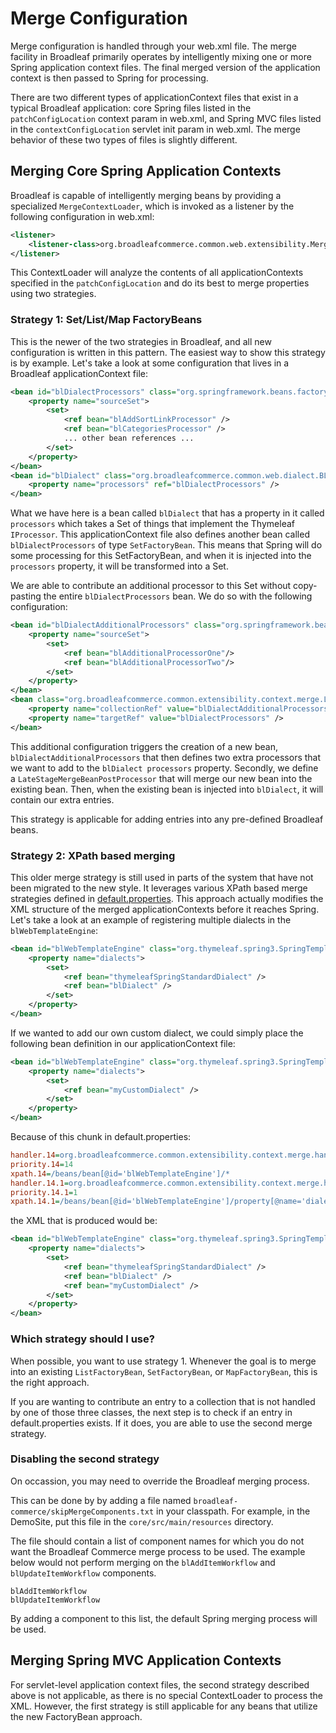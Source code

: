 # Merge Configuration

Merge configuration is handled through your web.xml file. The merge facility in Broadleaf primarily operates by intelligently mixing one or more Spring application context files. The final merged version of the application context is then passed to Spring for processing. 

There are two different types of applicationContext files that exist in a typical Broadleaf application: core Spring files listed in the `patchConfigLocation` context param in web.xml, and Spring MVC files listed in the `contextConfigLocation` servlet init param in web.xml. The merge behavior of these two types of files is slightly different.

## Merging Core Spring Application Contexts

Broadleaf is capable of intelligently merging beans by providing a specialized `MergeContextLoader`, which is invoked as a listener by the following configuration in web.xml:

```xml
<listener>
    <listener-class>org.broadleafcommerce.common.web.extensibility.MergeContextLoaderListener</listener-class>
</listener>
```

This ContextLoader will analyze the contents of all applicationContexts specified in the `patchConfigLocation` and do its best to merge properties using two strategies. 

### Strategy 1: Set/List/Map FactoryBeans

This is the newer of the two strategies in Broadleaf, and all new configuration is written in this pattern. The easiest way to show this strategy is by example. Let's take a look at some configuration that lives in a Broadleaf applicationContext file:

```xml
<bean id="blDialectProcessors" class="org.springframework.beans.factory.config.SetFactoryBean">
    <property name="sourceSet">
        <set>
            <ref bean="blAddSortLinkProcessor" />
            <ref bean="blCategoriesProcessor" />
            ... other bean references ...
        </set>
    </property>
</bean>
<bean id="blDialect" class="org.broadleafcommerce.common.web.dialect.BLCDialect">
    <property name="processors" ref="blDialectProcessors" />
</bean> 
```

What we have here is a bean called `blDialect` that has a property in it called `processors` which takes a Set of things that implement the Thymeleaf `IProcessor`. This applicationContext file also defines another bean called `blDialectProcessors` of type `SetFactoryBean`. This means that Spring will do some processing for this SetFactoryBean, and when it is injected into the `processors` property, it will be transformed into a Set.

We are able to contribute an additional processor to this Set without copy-pasting the entire `blDialectProcessors` bean. We do so with the following configuration:

```xml
<bean id="blDialectAdditionalProcessors" class="org.springframework.beans.factory.config.SetFactoryBean">
    <property name="sourceSet">
        <set>
            <ref bean="blAdditionalProcessorOne"/>                
            <ref bean="blAdditionalProcessorTwo"/>                
        </set>
    </property>
</bean>
<bean class="org.broadleafcommerce.common.extensibility.context.merge.LateStageMergeBeanPostProcessor">
    <property name="collectionRef" value="blDialectAdditionalProcessors" />
    <property name="targetRef" value="blDialectProcessors" />
</bean>    
```

This additional configuration triggers the creation of a new bean, `blDialectAdditionalProcessors` that then defines two extra processors that we want to add to the `blDialect processors` property. Secondly, we define a `LateStageMergeBeanPostProcessor` that will merge our new bean into the existing bean. Then, when the existing bean is injected into `blDialect`, it will contain our extra entries.

This strategy is applicable for adding entries into any pre-defined Broadleaf beans.

### Strategy 2: XPath based merging

This older merge strategy is still used in parts of the system that have not been migrated to the new style. It leverages various XPath based merge strategies defined in [default.properties](https://github.com/BroadleafCommerce/BroadleafCommerce/blob/master/common/src/main/resources/org/broadleafcommerce/common/extensibility/context/merge/default.properties). This approach actually modifies the XML structure of the merged applicationContexts before it reaches Spring. Let's take a look at an example of registering multiple dialects in the `blWebTemplateEngine`:

```xml
<bean id="blWebTemplateEngine" class="org.thymeleaf.spring3.SpringTemplateEngine">
    <property name="dialects">
        <set>
            <ref bean="thymeleafSpringStandardDialect" />
            <ref bean="blDialect" />
        </set>
    </property>
</bean> 
```

If we wanted to add our own custom dialect, we could simply place the following bean definition in our applicationContext file:

```xml
<bean id="blWebTemplateEngine" class="org.thymeleaf.spring3.SpringTemplateEngine">
    <property name="dialects">
        <set>
            <ref bean="myCustomDialect" />
        </set>
    </property>
</bean> 
```

Because of this chunk in default.properties:

```ini
handler.14=org.broadleafcommerce.common.extensibility.context.merge.handlers.NodeReplaceInsert
priority.14=14
xpath.14=/beans/bean[@id='blWebTemplateEngine']/*
handler.14.1=org.broadleafcommerce.common.extensibility.context.merge.handlers.InsertItems
priority.14.1=1
xpath.14.1=/beans/bean[@id='blWebTemplateEngine']/property[@name='dialects']/set/ref
```

the XML that is produced would be:

```xml
<bean id="blWebTemplateEngine" class="org.thymeleaf.spring3.SpringTemplateEngine">
    <property name="dialects">
        <set>
            <ref bean="thymeleafSpringStandardDialect" />
            <ref bean="blDialect" />
            <ref bean="myCustomDialect" />
        </set>
    </property>
</bean> 
```

### Which strategy should I use?

When possible, you want to use strategy 1. Whenever the goal is to merge into an existing `ListFactoryBean`, `SetFactoryBean`, or `MapFactoryBean`, this is the right approach.

If you are wanting to contribute an entry to a collection that is not handled by one of those three classes, the next step is to check if an entry in default.properties exists. If it does, you are able to use the second merge strategy.

### Disabling the second strategy

On occassion, you may need to override the Broadleaf merging process.

This can be done by by adding a file named `broadleaf-commerce/skipMergeComponents.txt` in your classpath. For example, in the DemoSite, put this file in the `core/src/main/resources` directory.

The file should contain a list of component names for which you do not want the Broadleaf Commerce merge process to be used. The example below would not perform merging on the `blAddItemWorkflow` and `blUpdateItemWorkflow` components.

```
blAddItemWorkflow
blUpdateItemWorkflow
```

By adding a component to this list, the default Spring merging process will be used.

## Merging Spring MVC Application Contexts

For servlet-level application context files, the second strategy described above is not applicable, as there is no special ContextLoader to process the XML. However, the first strategy is still applicable for any beans that utilize the new FactoryBean approach.
